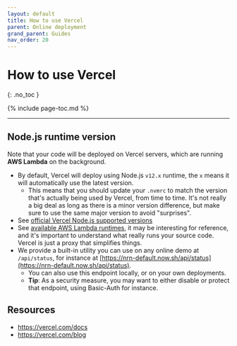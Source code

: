 ```yaml
---
layout: default
title: How to use Vercel
parent: Online deployment
grand_parent: Guides
nav_order: 20
---
```


# How to use Vercel
{: .no_toc }

{% include page-toc.md %}

---

## Node.js runtime version

Note that your code will be deployed on Vercel servers, which are running **AWS Lambda** on the background.

- By default, Vercel will deploy using Node.js `v12.x` runtime, the `x` means it will automatically use the latest version.
    - This means that you should update your `.nvmrc` to match the version that's actually being used by Vercel, from time to time. It's not really a big deal as long as there is a minor version difference, but make sure to use the same major version to avoid "surprises".
- See [official Vercel Node.js supported versions](https://vercel.com/docs/runtimes#official-runtimes/node-js/node-js-version)
- See [available AWS Lambda runtimes](https://docs.aws.amazon.com/lambda/latest/dg/lambda-runtimes.html), it may be interesting for reference, and it's important to understand what really runs your source code. Vercel is just a proxy that simplifies things.
- We provide a built-in utility you can use on any online demo at `/api/status`, for instance at [https://nrn-default.now.sh/api/status](https://nrn-default.now.sh/api/status).
    - You can also use this endpoint locally, or on your own deployments.
    - **Tip**: As a security measure, you may want to either disable or protect that endpoint, using Basic-Auth for instance.


## Resources

- https://vercel.com/docs
- https://vercel.com/blog
